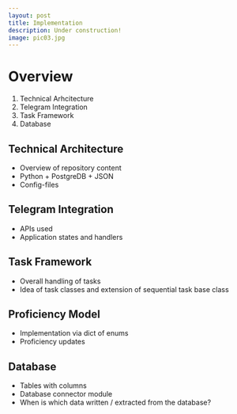 ```yaml
---
layout: post
title: Implementation
description: Under construction!
image: pic03.jpg
---
```


# Overview
1. Technical Arhcitecture
1. Telegram Integration
1. Task Framework
1. Database

## Technical Architecture
* Overview of repository content
* Python + PostgreDB + JSON 
* Config-files

## Telegram Integration
* APIs used
* Application states and handlers

## Task Framework
* Overall handling of tasks
* Idea of task classes and extension of sequential task base class

## Proficiency Model
* Implementation via dict of enums
* Proficiency updates

## Database
* Tables with columns 
* Database connector module
* When is which data written / extracted from the database?